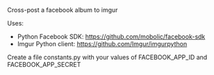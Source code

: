 Cross-post a facebook album to imgur

Uses:

* Python Facebook SDK: https://github.com/mobolic/facebook-sdk
* Imgur Python client: https://github.com/Imgur/imgurpython

Create a file constants.py with your values of FACEBOOK_APP_ID and FACEBOOK_APP_SECRET